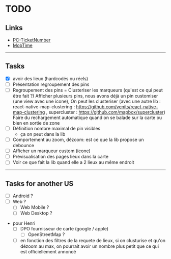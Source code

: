 # TODO

## Links

- [PC-TicketNumber](https://passculture.atlassian.net/browse/PC-TicketNumber)
- [MobTime](https://mobtime.hadrienmp.fr/mob/dora)

---

## Tasks

- [x] avoir des lieux (hardcodés ou réels)
- [ ] Présentation regroupement des pins
- [ ] Regroupement des pins = Clusteriser les marqueurs (qu'est ce qui peut être fait ?)
      Afficher plusieurs pins,
      nous avons déjà un pin customiser (une view avec une icone),
      On peut les clusteriser (avec une autre lib : react-native-map-clustering : https://github.com/venits/react-native-map-clustering , supercluster : https://github.com/mapbox/supercluster)
      Faire du rechargement automatique quand on se balade sur la carte ou bien en sortie de zone
- [ ] Définition nombre maximal de pin visibles
  - ça on peut dans la lib
- [ ] Comportement au zoom, dézoom: est ce que la lib propose un debounce
- [ ] Afficher un marqueur custom (icone)
- [ ] Prévisualisation des pages lieux dans la carte
- [ ] Voir ce que fait la lib quand elle a 2 lieux au même endroit

---

## Tasks for another US

- [ ] Android ?
- [ ] Web ?
  - [ ] Web Mobile ?
  - [ ] Web Desktop ?
- pour Henri
  - [ ] DPO fournisseur de carte (google / apple)
    - [ ] OpenStreetMap ?
  - [ ] en fonction des filtres de la requete de lieux, si on clusturise et qu'on dézoom au max, on pourrait avoir un nombre plus petit que ce qui est officiellement annoncé

